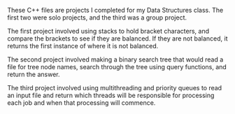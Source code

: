 These C++ files are projects I completed for my Data Structures class. The first two were solo projects, and the third was a group project.

The first project involved using stacks to hold bracket characters, and compare the brackets to see if they are balanced. If they are not balanced, it returns the first instance of where it is not balanced. 

The second project involved making a binary search tree that would read a file for tree node names, search through the tree using query functions, and return the answer. 

The third project involved using multithreading and priority queues to read an input file and return which threads will be responsible for processing each job and when that processing will commence.
